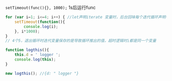 `setTimeout(func(){}, 1000);` 1s后运行func

```js
for (var i=1; i<=4; i++) { //let声明iterate 变量时，后台回味每个迭代循环声明一个新的迭代变量
    setTimeout(function(){ 
        console.log(i); 
    }, i*1000);
}
// 4个5，退出循环时迭代变量保存的是导致循环推出的值，超时逻辑时i都是同一个变量
```

```js
function logthis(){
    this.d = ' logger ';
    console.log(this);
}

new logthis(); //{d: " logger "}
```

